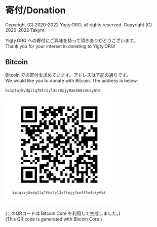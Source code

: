 # 寄付/Donation
Copyright (C) 2020-2022 Yigty.ORG; all rights reserved.
Copyright (C) 2020-2022 Takym.

Yigty.ORG への寄付にご興味を持って頂きありがとうございます。<br />
Thank you for your interest in donating to Yigty.ORG!

## Bitcoin
Bitcoin での寄付を求めています。アドレスは下記の通りです。<br />
We would like you to donate with Bitcoin. The address is below:

```
bc1qtwjkvdgllq76tc5vl3c78xjy0ae560z4csy6td
```

![](bitcoin-qrcode.png)

(このQRコードは Bitcoin Core を利用して生成しました。) <br />
(This QR code is generated with Bitcoin Core.)
